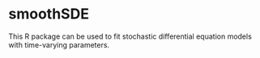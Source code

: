 # smoothSDE

This R package can be used to fit stochastic differential equation models with time-varying parameters.
